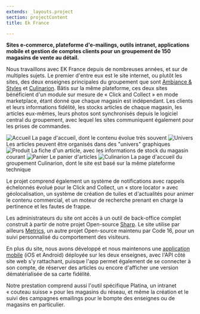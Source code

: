 ```yaml
---
extends: _layouts.project
section: projectContent
title: Ek France

---
```


**Sites e-commerce, plateforme d'e-mailings, outils intranet, applications mobile et gestion de comptes clients pour un groupement de 150 magasins de vente au détail.**

Nous travaillons avec EK France depuis de nombreuses années, et sur de multiples sujets. Le premier d'entre eux est le site internet, ou plutôt les sites, des deux enseignes principales du groupement que sont [Ambiance & Styles](https://ambianceetstyles.com) et [Culinarion](https://www.culinarion.com). Bâtis sur la même plateforme, ces deux sites bénéficient d'un module sur mesure de «&nbsp;Click and Collect&nbsp;» en mode marketplace, étant donné que chaque magasin est indépendant. Les clients et leurs informations fidélité, les stocks articles de chaque magasin, les articles eux-mêmes, leurs photos sont synchronisés depuis le logiciel central du groupement, avec lequel les sites communiquent également pour les prises de commandes.

![Accueil](/assets/img/ek/hp.png)
La page d'accueil, dont le contenu évolue très souvent
![Univers](/assets/img/ek/universe.png)
Les articles peuvent être organisés dans des "univers" graphiques
![Produit](/assets/img/ek/product.png)
La fiche d'un article, avec les informations de stock du magasin courant
![Panier](/assets/img/ek/cart.png)
Le panier d'articles
![Culinarion](/assets/img/ek/cu.png)
La page d'accueil du groupement Culinarion, dont le site est basé sur la même plateforme technique

Le projet comprend également un système de notifications avec rappels échelonnés évolué pour le Click and Collect, un «&nbsp;store locator&nbsp;» avec géolocalisation, un système de création de tuiles et d'actualités pour animer le contenu commercial, et un moteur de recherche prenant en charge la pertinence et les fautes de frappe.

Les administrateurs du site ont accès à un outil de back-office complet construit à partir de notre projet Open-source [Sharp](https://github.com/code16/sharp). Le site utilise par ailleurs [Metrics](https://github.com/code16/metrics), un autre projet Open-source maintenu par Code 16, pour un suivi personnalisé du comportement des visiteurs.

En plus du site, nous avons développé et nous maintenons une [application mobile](https://ambianceetstyles.com/app) (iOS et Android) déployée sur les deux enseignes, avec l'API côté site web s'y rattachant, puisque l'app permet également de se connecter à son compte, de réserver des articles ou encore d'afficher une version dématérialisée de sa carte fidélité.

Notre prestation comprend aussi l'outil spécifique Platina, un intranet «&nbsp;couteau suisse&nbsp;» pour les magasins du réseau, et même la création et le suivi des campagnes emailings pour le bompte des enseignes ou de magasins en particulier.